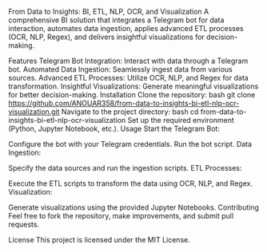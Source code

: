 From Data to Insights: BI, ETL, NLP, OCR, and Visualization
A comprehensive BI solution that integrates a Telegram bot for data interaction, automates data ingestion, applies advanced ETL processes (OCR, NLP, Regex), and delivers insightful visualizations for decision-making.

Features
Telegram Bot Integration: Interact with data through a Telegram bot.
Automated Data Ingestion: Seamlessly ingest data from various sources.
Advanced ETL Processes: Utilize OCR, NLP, and Regex for data transformation.
Insightful Visualizations: Generate meaningful visualizations for better decision-making.
Installation
Clone the repository:
bash
git clone https://github.com/ANOUAR358/from-data-to-insights-bi-etl-nlp-ocr-visualization.git
Navigate to the project directory:
bash
cd from-data-to-insights-bi-etl-nlp-ocr-visualization
Set up the required environment (Python, Jupyter Notebook, etc.).
Usage
Start the Telegram Bot:

Configure the bot with your Telegram credentials.
Run the bot script.
Data Ingestion:

Specify the data sources and run the ingestion scripts.
ETL Processes:

Execute the ETL scripts to transform the data using OCR, NLP, and Regex.
Visualization:

Generate visualizations using the provided Jupyter Notebooks.
Contributing
Feel free to fork the repository, make improvements, and submit pull requests.

License
This project is licensed under the MIT License.

